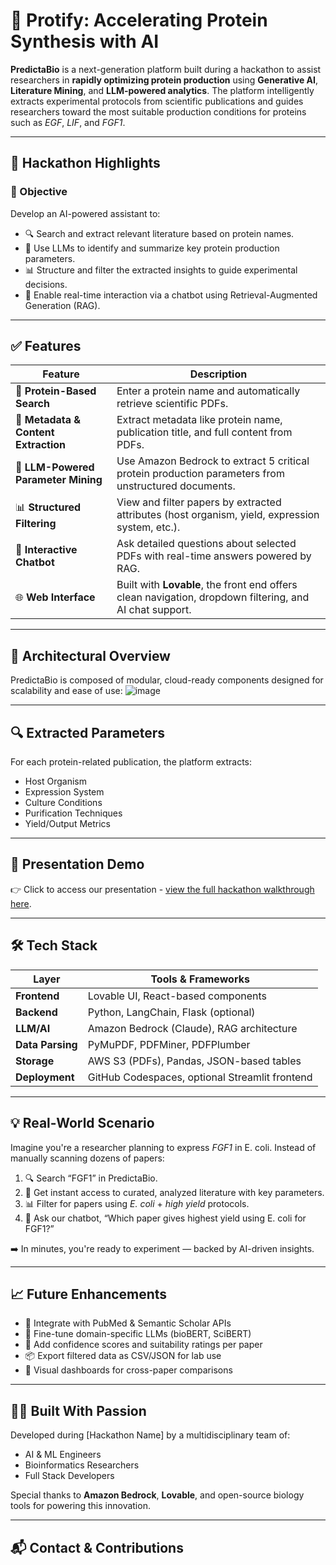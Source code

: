 # 🧬 Protify: Accelerating Protein Synthesis with AI

**PredictaBio** is a next-generation platform built during a hackathon to assist researchers in **rapidly optimizing protein production** using **Generative AI**, **Literature Mining**, and **LLM-powered analytics**. The platform intelligently extracts experimental protocols from scientific publications and guides researchers toward the most suitable production conditions for proteins such as *EGF*, *LIF*, and *FGF1*.

---

## 🚀 Hackathon Highlights

### 🎯 Objective

Develop an AI-powered assistant to:

- 🔍 Search and extract relevant literature based on protein names.
- 🧠 Use LLMs to identify and summarize key protein production parameters.
- 📊 Structure and filter the extracted insights to guide experimental decisions.
- 🤖 Enable real-time interaction via a chatbot using Retrieval-Augmented Generation (RAG).

---

## ✅ Features

| Feature | Description |
|--------|-------------|
| 🔬 **Protein-Based Search** | Enter a protein name and automatically retrieve scientific PDFs. |
| 📄 **Metadata & Content Extraction** | Extract metadata like protein name, publication title, and full content from PDFs. |
| 🧠 **LLM-Powered Parameter Mining** | Use Amazon Bedrock to extract 5 critical protein production parameters from unstructured documents. |
| 📊 **Structured Filtering** | View and filter papers by extracted attributes (host organism, yield, expression system, etc.). |
| 🤖 **Interactive Chatbot** | Ask detailed questions about selected PDFs with real-time answers powered by RAG. |
| 🌐 **Web Interface** | Built with **Lovable**, the front end offers clean navigation, dropdown filtering, and AI chat support. |

---
## 🔧 Architectural Overview

PredictaBio is composed of modular, cloud-ready components designed for scalability and ease of use:
![image](https://github.com/user-attachments/assets/ccb64c2a-fc15-4417-bb2f-5095c9e193ea)


---

## 🔍 Extracted Parameters

For each protein-related publication, the platform extracts:

- Host Organism  
- Expression System  
- Culture Conditions  
- Purification Techniques  
- Yield/Output Metrics

---

## 📸 Presentation Demo

👉 Click to access our presentation - [view the full hackathon walkthrough here](https://www.beautiful.ai/player/-OMSiU-9dqFjIIx2bRR5/PredictaBio-Accelerating-Protein-Synthesis-with-AI).

---

## 🛠 Tech Stack

| Layer         | Tools & Frameworks                             |
|---------------|-------------------------------------------------|
| **Frontend**   | Lovable UI, React-based components             |
| **Backend**    | Python, LangChain, Flask (optional)            |
| **LLM/AI**     | Amazon Bedrock (Claude), RAG architecture      |
| **Data Parsing** | PyMuPDF, PDFMiner, PDFPlumber               |
| **Storage**     | AWS S3 (PDFs), Pandas, JSON-based tables       |
| **Deployment**  | GitHub Codespaces, optional Streamlit frontend|

---

## 💡 Real-World Scenario

Imagine you're a researcher planning to express *FGF1* in E. coli. Instead of manually scanning dozens of papers:

1. 🔍 Search “FGF1” in PredictaBio.
2. 📄 Get instant access to curated, analyzed literature with key parameters.
3. 📊 Filter for papers using *E. coli* + *high yield* protocols.
4. 🤖 Ask our chatbot, “Which paper gives highest yield using E. coli for FGF1?”

➡️ In minutes, you're ready to experiment — backed by AI-driven insights.

---

## 📈 Future Enhancements

- 🧬 Integrate with PubMed & Semantic Scholar APIs  
- 🧠 Fine-tune domain-specific LLMs (bioBERT, SciBERT)  
- 🧪 Add confidence scores and suitability ratings per paper  
- 📦 Export filtered data as CSV/JSON for lab use  
- 🧬 Visual dashboards for cross-paper comparisons  

---

## 👩‍🔬 Built With Passion

Developed during [Hackathon Name] by a multidisciplinary team of:

- AI & ML Engineers  
- Bioinformatics Researchers  
- Full Stack Developers  

Special thanks to **Amazon Bedrock**, **Lovable**, and open-source biology tools for powering this innovation.

---

## 📬 Contact & Contributions

